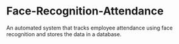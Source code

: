 # Face-Recognition-Attendance
An automated system that tracks employee attendance using face recognition and stores the data in a database.
